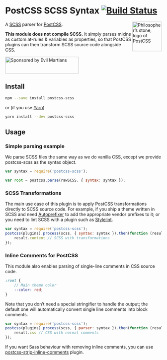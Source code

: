 # PostCSS SCSS Syntax [![Build Status][ci-img]][ci]

<img align="right" width="95" height="95"
     title="Philosopher’s stone, logo of PostCSS"
     src="http://postcss.github.io/postcss/logo.svg">

A [SCSS] parser for [PostCSS].

**This module does not compile SCSS.** It simply parses mixins as custom
at-rules & variables as properties, so that PostCSS plugins can then transform
SCSS source code alongside CSS.

[PostCSS]: https://github.com/postcss/postcss
[ci-img]:  https://img.shields.io/travis/postcss/postcss-scss.svg
[SCSS]:    http://sass-lang.com/
[ci]:      https://travis-ci.org/postcss/postcss-scss

<a href="https://evilmartians.com/?utm_source=postcss">
<img src="https://evilmartians.com/badges/sponsored-by-evil-martians.svg" alt="Sponsored by Evil Martians" width="236" height="54">
</a>


## Install

```sh
npm --save install postcss-scss
```

or (if you use [Yarn](https://yarnpkg.com/))

```sh
yarn install --dev postcss-scss
```


## Usage

### Simple parsing example

We parse SCSS files the same way as we do vanilla CSS, except we provide
postcss-scss as the syntax object.

```js
var syntax = require('postcss-scss');

var root = postcss.parse(rawSCSS, { syntax: syntax });
```

### SCSS Transformations

The main use case of this plugin is to apply PostCSS transformations directly
to SCSS source code. For example, if you ship a theme written in SCSS and need
[Autoprefixer] to add the appropriate vendor prefixes to it; or you need to
lint SCSS with a plugin such as [Stylelint].

```js
var syntax = require('postcss-scss');
postcss(plugins).process(scss, { syntax: syntax }).then(function (result) {
    result.content // SCSS with transformations
});
```

[Autoprefixer]: https://github.com/postcss/autoprefixer
[Stylelint]:    http://stylelint.io/

### Inline Comments for PostCSS

This module also enables parsing of single-line comments in CSS source code.

```scss
:root {
    // Main theme color
    --color: red;
}
```

Note that you don’t need a special stringifier to handle the output; the default
one will automatically convert single line comments into block comments.

```js
var syntax = require('postcss-scss');
postcss(plugins).process(scss, { parser: syntax }).then(function (result) {
    result.css // CSS with normal comments
});
```

If you want Sass behaviour with removing inline comments, you can use
[postcss-strip-inline-comments] plugin.

[postcss-strip-inline-comments]: https://github.com/mummybot/postcss-strip-inline-comments
